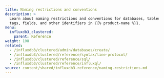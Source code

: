 ```yaml
---
title: Naming restrictions and conventions
description: >
  Learn about naming restrictions and conventions for databases, tables, 
  tags, fields, and other identifiers in {{% product-name %}}.
menu:
  influxdb3_clustered:
    parent: Reference
weight: 108
related:
  - /influxdb3/clustered/admin/databases/create/
  - /influxdb3/clustered/reference/syntax/line-protocol/
  - /influxdb3/clustered/reference/sql/
  - /influxdb3/clustered/reference/influxql/
source: content/shared/influxdb3-reference/naming-restrictions.md
---
```


<!-- //SOURCE - content/shared/influxdb3-reference/naming-restrictions.md -->